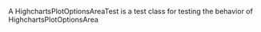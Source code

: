 A HighchartsPlotOptionsAreaTest is a test class for testing the behavior of HighchartsPlotOptionsArea